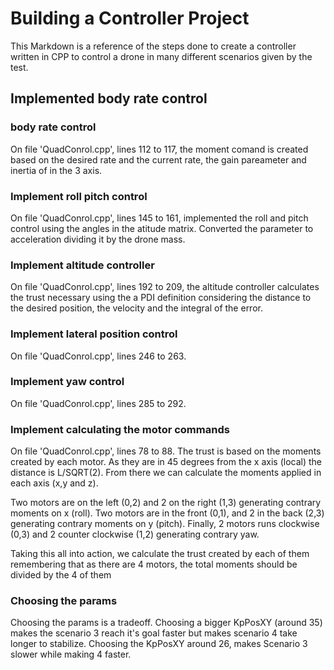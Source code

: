 # Building a Controller Project

This Markdown is a reference of the steps done to create a controller written in CPP to control a drone in many different scenarios given by the test.

## Implemented body rate control

### body rate control
On file 'QuadConrol.cpp', lines 112 to 117, the moment comand is created based on the desired rate and the current rate, the gain pareameter and inertia of in the 3 axis.

### Implement roll pitch control 
On file 'QuadConrol.cpp', lines 145 to 161, implemented the roll and pitch control using the angles in the atitude matrix. Converted the parameter to acceleration dividing it by the drone mass.

### Implement altitude controller
On file 'QuadConrol.cpp', lines 192 to 209, the altitude controller calculates the trust necessary using the a PDI definition considering the distance to the desired position, the velocity and the integral of the error.

### Implement lateral position control 
On file 'QuadConrol.cpp', lines 246 to 263.

### Implement yaw control
On file 'QuadConrol.cpp', lines 285 to 292.

### Implement calculating the motor commands 
On file 'QuadConrol.cpp', lines 78 to 88. The trust is based on the moments created by each motor. As they are in 45 degrees from the x axis (local) the distance is L/SQRT(2). From there we can calculate the moments applied in each axis (x,y and z). 

Two motors are on the left (0,2) and 2 on the right (1,3) generating contrary moments on x (roll). Two motors are in the front (0,1), and 2 in the back (2,3) generating contrary moments on y (pitch). Finally, 2 motors runs clockwise (0,3) and 2 counter clockwise (1,2) generating contrary yaw. 

Taking this all into action, we calculate the trust created by each of them remembering that as there are 4 motors, the total moments should be divided by the 4 of them

### Choosing the params

Choosing the params is a tradeoff. Choosing a bigger KpPosXY (around 35) makes the scenario 3 reach it's goal faster but makes scenario 4 take longer to stabilize. Choosing the KpPosXY around 26, makes Scenario 3 slower while making 4 faster.

